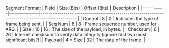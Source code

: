 Segment Format:
| Field     | Size (Bits)   | Offset (Bits)  | Description                                                                         |
|-----------|---------------|----------------|-------------------------------------------------------------------------------      |
| Control   | 8             | 0              | Indicates the type of frame being sent.                                             |
| Seq Num   | 8             | 8              | Frame sequence number, used for ARQ.                                                |
| Size      | 10            | 16             | The size of the payload, in bytes.                                                  |
| Checksum  | 6             | 26             | Internet checksum to verify data integrity (ignore first two most significant bits?)|
| Payload   | 4 * Size      | 32             | The data of the frame.                                                              |